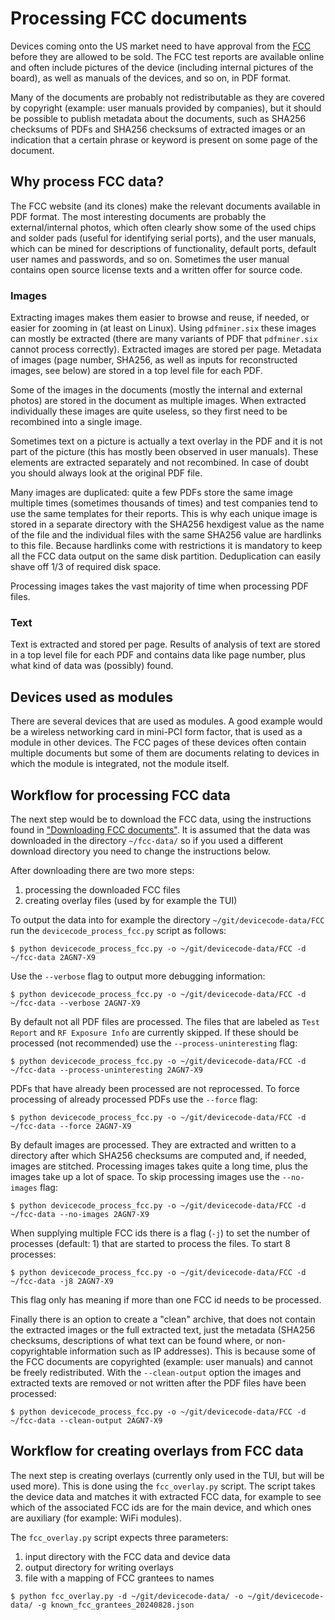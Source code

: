 # Processing FCC documents

Devices coming onto the US market need to have approval from the [FCC][fcc]
before they are allowed to be sold. The FCC test reports are available online
and often include pictures of the device (including internal pictures of the
board), as well as manuals of the devices, and so on, in PDF format.

Many of the documents are probably not redistributable as they are covered by
copyright (example: user manuals provided by companies), but it should be
possible to publish metadata about the documents, such as SHA256 checksums of
PDFs and SHA256 checksums of extracted images or an indication that a certain
phrase or keyword is present on some page of the document.

## Why process FCC data?

The FCC website (and its clones) make the relevant documents available in
PDF format. The most interesting documents are probably the external/internal
photos, which often clearly show some of the used chips and solder pads (useful
for identifying serial ports), and the user manuals, which can be mined for
descriptions of functionality, default ports, default user names and passwords,
and so on. Sometimes the user manual contains open source license texts and a
written offer for source code.

### Images

Extracting images makes them easier to browse and reuse, if needed, or easier
for zooming in (at least on Linux). Using `pdfminer.six` these images can
mostly be extracted (there are many variants of PDF that `pdfminer.six`
cannot process correctly). Extracted images are stored per page. Metadata of
images (page number, SHA256, as well as inputs for reconstructed images, see
below) are stored in a top level file for each PDF.

Some of the images in the documents (mostly the internal and external photos)
are stored in the document as multiple images. When extracted individually
these images are quite useless, so they first need to be recombined into a
single image.

Sometimes text on a picture is actually a text overlay in the PDF and it is not
part of the picture (this has mostly been observed in user manuals). These
elements are extracted separately and not recombined. In case of doubt you
should always look at the original PDF file.

Many images are duplicated: quite a few PDFs store the same image multiple
times (sometimes thousands of times) and test companies tend to use the same
templates for their reports. This is why each unique image is stored in a
separate directory with the SHA256 hexdigest value as the name of the file and
the individual files with the same SHA256 value are hardlinks to this file.
Because hardlinks come with restrictions it is mandatory to keep all the FCC
data output on the same disk partition. Deduplication can easily shave off 1/3
of required disk space.

Processing images takes the vast majority of time when processing PDF files.

### Text

Text is extracted and stored per page. Results of analysis of text are stored
in a top level file for each PDF and contains data like page number, plus what
kind of data was (possibly) found.

## Devices used as modules

There are several devices that are used as modules. A good example would be a
wireless networking card in mini-PCI form factor, that is used as a module in
other devices. The FCC pages of these devices often contain multiple documents
but some of them are documents relating to devices in which the module is
integrated, not the module itself.

## Workflow for processing FCC data

The next step would be to download the FCC data, using the instructions found
in ["Downloading FCC documents"](downloading_fcc_data.md). It is assumed that
the data was downloaded in the directory `~/fcc-data/` so if you used a
different download directory you need to change the instructions below.

After downloading there are two more steps:

1. processing the downloaded FCC files
2. creating overlay files (used by for example the TUI)

To output the data into for example the directory `~/git/devicecode-data/FCC`
run the `devicecode_process_fcc.py` script as follows:

```console
$ python devicecode_process_fcc.py -o ~/git/devicecode-data/FCC -d ~/fcc-data 2AGN7-X9
```

Use the `--verbose` flag to output more debugging information:

```console
$ python devicecode_process_fcc.py -o ~/git/devicecode-data/FCC -d ~/fcc-data --verbose 2AGN7-X9
```

By default not all PDF files are processed. The files that are labeled as
`Test Report` and `RF Exposure Info` are currently skipped. If these should be
processed (not recommended) use the `--process-uninteresting` flag:

```console
$ python devicecode_process_fcc.py -o ~/git/devicecode-data/FCC -d ~/fcc-data --process-uninteresting 2AGN7-X9
```

PDFs that have already been processed are not reprocessed. To force processing
of already processed PDFs use the `--force` flag:

```console
$ python devicecode_process_fcc.py -o ~/git/devicecode-data/FCC -d ~/fcc-data --force 2AGN7-X9
```

By default images are processed. They are extracted and written to a directory
after which SHA256 checksums are computed and, if needed, images are stitched.
Processing images takes quite a long time, plus the images take up a lot of
space. To skip processing images use the `--no-images` flag:

```console
$ python devicecode_process_fcc.py -o ~/git/devicecode-data/FCC -d ~/fcc-data --no-images 2AGN7-X9
```

When supplying multiple FCC ids there is a flag (`-j`) to set the number of
processes (default: 1) that are started to process the files. To start 8
processes:

```console
$ python devicecode_process_fcc.py -o ~/git/devicecode-data/FCC -d ~/fcc-data -j8 2AGN7-X9
```

This flag only has meaning if more than one FCC id needs to be processed.

Finally there is an option to create a "clean" archive, that does not contain
the extracted images or the full extracted text, just the metadata (SHA256
checksums, descriptions of what text can be found where, or non-copyrightable
information such as IP addresses). This is because some of the FCC documents
are copyrighted (example: user manuals) and cannot be freely redistributed.
With the `--clean-output` option the images and extracted texts are removed
or not written after the PDF files have been processed:

```console
$ python devicecode_process_fcc.py -o ~/git/devicecode-data/FCC -d ~/fcc-data --clean-output 2AGN7-X9
```

## Workflow for creating overlays from FCC data

The next step is creating overlays (currently only used in the TUI, but will
be used more). This is done using the `fcc_overlay.py` script. The script takes
the device data and matches it with extracted FCC data, for example to see
which of the associated FCC ids are for the main device, and which ones are
auxiliary (for example: WiFi modules).

The `fcc_overlay.py` script expects three parameters:

1. input directory with the FCC data and device data
2. output directory for writing overlays
3. file with a mapping of FCC grantees to names

```console
$ python fcc_overlay.py -d ~/git/devicecode-data/ -o ~/git/devicecode-data/ -g known_fcc_grantees_20240828.json
```

[fcc]:https://en.wikipedia.org/wiki/Federal_Communications_Commission
